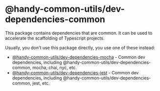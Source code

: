 # @handy-common-utils/dev-dependencies-common

This package contains dependencies that are common.
It can be used to accelerate the scaffolding of Typescript projects.

Usually, you don't use this package directly, you use one of these instead:

- [@handy-common-utils/dev-dependencies-mocha](../mocha) - Common dev dependencies, including @handy-common-utils/dev-dependencies-common, mocha, chai, nyc, etc.
- [@handy-common-utils/dev-dependencies-jest](../jest) - Common dev dependencies, including @handy-common-utils/dev-dependencies-common, jest, etc.

